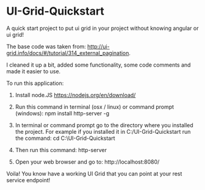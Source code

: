 # UI-Grid-Quickstart
A quick start project to put ui grid in your project without knowing angular or ui grid!

The base code was taken from: http://ui-grid.info/docs/#/tutorial/314_external_pagination.

I cleaned it up a bit, added some functionality, some code comments and made it easier to use. 

To run this application:

1. Install node.JS https://nodejs.org/en/download/ 

2. Run this command in terminal (osx / linux) or command prompt (windows): npm install http-server -g

3. In terminal or command prompt go to the directory where you installed the project. For example if you installed it in C:/UI-Grid-Quickstart run the command: 
cd C:\UI-Grid-Quickstart

3. Then run this command: http-server

4. Open your web browser and go to: http://localhost:8080/

Voila! You know have a working UI Grid that you can point at your rest service endpoint!  




